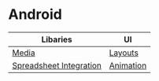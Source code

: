 # Android

|Libaries|UI|
|---|---
|[Media](media.md)|[Layouts](layouts/layouts.md)
|[Spreadsheet Integration](spreadsheet-integration.md)|[Animation](animation.md)